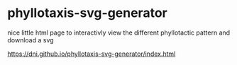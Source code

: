 # phyllotaxis-svg-generator
nice little html page to interactivly view the different phyllotactic pattern and download a svg

https://dni.github.io/phyllotaxis-svg-generator/index.html
